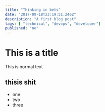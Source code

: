 ```yaml
---
title: "Thinking in bets"
date: "2017-09-18T23:19:51.246Z"
description: "A first blog post"
tags: [ "technical", "devops", "developer"]
published: "no"
---
```


# This is a title

This is normal text

## thisis shit

* one
* two
* three